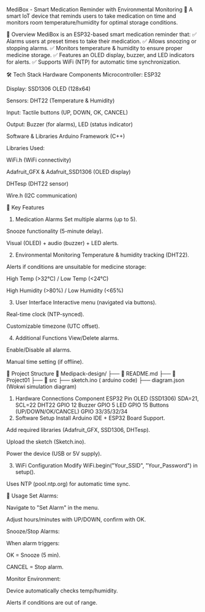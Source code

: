 MediBox - Smart Medication Reminder with Environmental Monitoring
🚀 A smart IoT device that reminds users to take medication on time and monitors room temperature/humidity for optimal storage conditions.

📌 Overview
MediBox is an ESP32-based smart medication reminder that:
✅ Alarms users at preset times to take their medication.
✅ Allows snoozing or stopping alarms.
✅ Monitors temperature & humidity to ensure proper medicine storage.
✅ Features an OLED display, buzzer, and LED indicators for alerts.
✅ Supports WiFi (NTP) for automatic time synchronization.

🛠️ Tech Stack
Hardware Components
Microcontroller: ESP32

Display: SSD1306 OLED (128x64)

Sensors: DHT22 (Temperature & Humidity)

Input: Tactile buttons (UP, DOWN, OK, CANCEL)

Output: Buzzer (for alarms), LED (status indicator)

Software & Libraries
Arduino Framework (C++)

Libraries Used:

WiFi.h (WiFi connectivity)

Adafruit_GFX & Adafruit_SSD1306 (OLED display)

DHTesp (DHT22 sensor)

Wire.h (I2C communication)

🔧 Key Features
1. Medication Alarms
Set multiple alarms (up to 5).

Snooze functionality (5-minute delay).

Visual (OLED) + audio (buzzer) + LED alerts.

2. Environmental Monitoring
Temperature & humidity tracking (DHT22).

Alerts if conditions are unsuitable for medicine storage:

High Temp (>32°C) / Low Temp (<24°C)

High Humidity (>80%) / Low Humidity (<65%)

3. User Interface
Interactive menu (navigated via buttons).

Real-time clock (NTP-synced).

Customizable timezone (UTC offset).

4. Additional Functions
View/Delete alarms.

Enable/Disable all alarms.

Manual time setting (if offline).

📂 Project Structure
📁 Medipack-design/ 
├── 📜 README.md 
├── 📁 Project01 
 ├── 📁 src 
 ├── sketch.ino ( arduino code)
 ├── diagram.json (Wokwi simulation diagram)
 
1. Hardware Connections
Component	ESP32 Pin
OLED (SSD1306)	SDA=21, SCL=22
DHT22	GPIO 12
Buzzer	GPIO 5
LED	GPIO 15
Buttons (UP/DOWN/OK/CANCEL)	GPIO 33/35/32/34
2. Software Setup
Install Arduino IDE + ESP32 Board Support.

Add required libraries (Adafruit_GFX, SSD1306, DHTesp).

Upload the sketch (Sketch.ino).

Power the device (USB or 5V supply).

3. WiFi Configuration
Modify WiFi.begin("Your_SSID", "Your_Password") in setup().

Uses NTP (pool.ntp.org) for automatic time sync.

🚀 Usage
Set Alarms:

Navigate to "Set Alarm" in the menu.

Adjust hours/minutes with UP/DOWN, confirm with OK.

Snooze/Stop Alarms:

When alarm triggers:

OK = Snooze (5 min).

CANCEL = Stop alarm.

Monitor Environment:

Device automatically checks temp/humidity.

Alerts if conditions are out of range.

